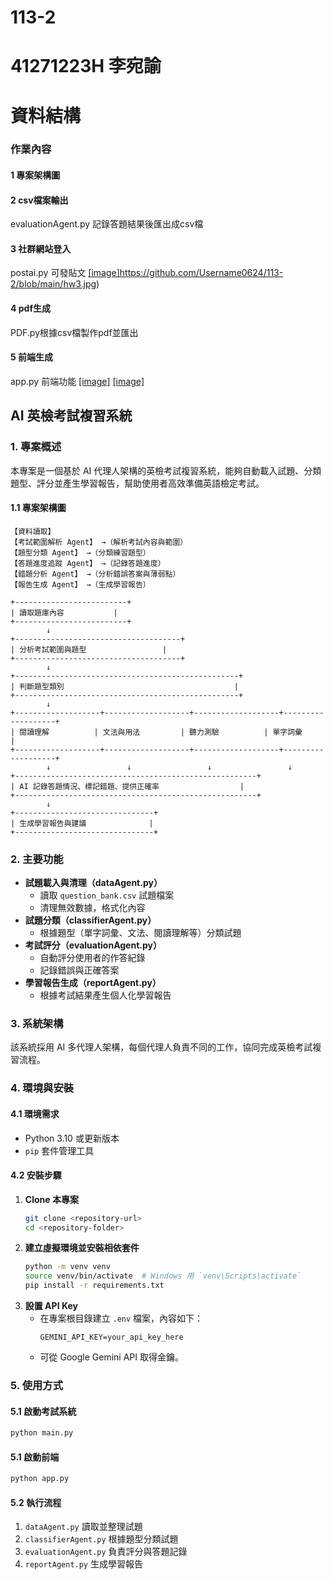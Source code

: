 # 113-2
# 41271223H 李宛諭
# 資料結構
### 作業內容
#### 1 專案架構圖
#### 2 csv檔案輸出
evaluationAgent.py 記錄答題結果後匯出成csv檔 
#### 3 社群網站登入
postai.py 可發貼文
[[image]](https://github.com/Username0624/113-2/blob/main/hw3.jpg)https://github.com/Username0624/113-2/blob/main/hw3.jpg)
#### 4 pdf生成
PDF.py根據csv檔製作pdf並匯出
#### 5 前端生成
app.py 前端功能
[[image]](https://github.com/Username0624/113-2/blob/main/hw5p1.jpg)
[[image]](https://github.com/Username0624/113-2/blob/main/hw5p2.jpg)
## AI 英檢考試複習系統

### 1. 專案概述
本專案是一個基於 AI 代理人架構的英檢考試複習系統，能夠自動載入試題、分類題型、評分並產生學習報告，幫助使用者高效準備英語檢定考試。
#### 1.1 專案架構圖
```
【資料讀取】
【考試範圍解析 Agent】 →（解析考試內容與範圍）
【題型分類 Agent】 →（分類練習題型）
【答題進度追蹤 Agent】 →（記錄答題進度）
【錯題分析 Agent】 →（分析錯誤答案與薄弱點）
【報告生成 Agent】 →（生成學習報告）

+-------------------------+
| 讀取題庫內容           |
+-------------------------+
        ↓  
+-------------------------------------+
| 分析考試範圍與題型                 |
+-------------------------------------+
        ↓  
+--------------------------------------------------+
| 判斷題型類別                                      |
+--------------------------------------------------+
        ↓  
+-------------------+-------------------+-------------------+-------------------+
| 閱讀理解          | 文法與用法         | 聽力測驗          | 單字詞彙          |
+-------------------+-------------------+-------------------+-------------------+
        ↓                 ↓                 ↓                 ↓  
+------------------------------------------------------+
| AI 記錄答題情況、標記錯題、提供正確率                  |
+------------------------------------------------------+
        ↓  
+-------------------------------+
| 生成學習報告與建議              |
+-------------------------------+
```

### 2. 主要功能
- **試題載入與清理（dataAgent.py）**
  - 讀取 `question_bank.csv` 試題檔案
  - 清理無效數據，格式化內容
- **試題分類（classifierAgent.py）**
  - 根據題型（單字詞彙、文法、閱讀理解等）分類試題
- **考試評分（evaluationAgent.py）**
  - 自動評分使用者的作答紀錄
  - 記錄錯誤與正確答案
- **學習報告生成（reportAgent.py）**
  - 根據考試結果產生個人化學習報告
  
### 3. 系統架構
該系統採用 AI 多代理人架構，每個代理人負責不同的工作，協同完成英檢考試複習流程。

### 4. 環境與安裝
#### 4.1 環境需求
- Python 3.10 或更新版本
- `pip` 套件管理工具

#### 4.2 安裝步驟
1. **Clone 本專案**
   ```bash
   git clone <repository-url>
   cd <repository-folder>
   ```
2. **建立虛擬環境並安裝相依套件**
   ```bash
   python -m venv venv
   source venv/bin/activate  # Windows 用 `venv\Scripts\activate`
   pip install -r requirements.txt
   ```
3. **設置 API Key**
   - 在專案根目錄建立 `.env` 檔案，內容如下：
     ```plaintext
     GEMINI_API_KEY=your_api_key_here
     ```
   - 可從 Google Gemini API 取得金鑰。

### 5. 使用方式
#### 5.1 啟動考試系統
```bash
python main.py
```
#### 5.1 啟動前端
```bash
python app.py
```

#### 5.2 執行流程
1. `dataAgent.py` 讀取並整理試題
2. `classifierAgent.py` 根據題型分類試題
3. `evaluationAgent.py` 負責評分與答題記錄
4. `reportAgent.py` 生成學習報告


